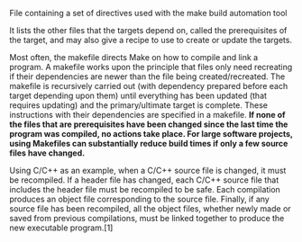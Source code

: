 

<!--
 * @version:
 * @Author:  StevenJokess https://github.com/StevenJokess
 * @Date: 2020-11-13 22:32:02
 * @LastEditors:  StevenJokess https://github.com/StevenJokess
 * @LastEditTime: 2020-11-13 22:34:26
 * @Description:
 * @TODO::
 * @Reference:https://en.wikipedia.org/wiki/Makefile
-->

File containing a set of directives used with the make build automation tool

It lists the other files that the targets depend on, called the prerequisites of the target, and may also give a recipe to use to create or update the targets.



Most often, the makefile directs Make on how to compile and link a program. A makefile works upon the principle that files only need recreating if their dependencies are newer than the file being created/recreated. The makefile is recursively carried out (with dependency prepared before each target depending upon them) until everything has been updated (that requires updating) and the primary/ultimate target is complete. These instructions with their dependencies are specified in a makefile. **If none of the files that are prerequisites have been changed since the last time the program was compiled, no actions take place. For large software projects, using Makefiles can substantially reduce build times if only a few source files have changed.**

Using C/C++ as an example, when a C/C++ source file is changed, it must be recompiled. If a header file has changed, each C/C++ source file that includes the header file must be recompiled to be safe. Each compilation produces an object file corresponding to the source file. Finally, if any source file has been recompiled, all the object files, whether newly made or saved from previous compilations, must be linked together to produce the new executable program.[1]
